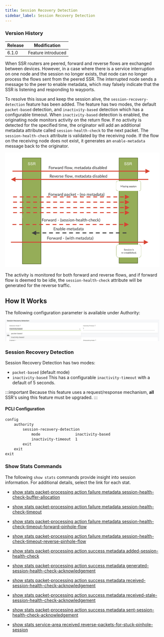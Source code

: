 ```yaml
---
title: Session Recovery Detection
sidebar_label: Session Recovery Detection
---
```


### Version History

| Release | Modification |
| --- | --- |
| 6.1.0 | Feature introduced |

When SSR routers are peered, forward and reverse flows are exchanged between devices. However, in a case where there is a service interruption on one node and the session no longer exists, that node can no longer process the flows sent from the peered SSR. The interrupted node sends a message to the peer to enable metadata, which may falsely indicate that the SSR is listening and responding to wayports. 

To resolve this issue and keep the session alive, the `session-recovery-detection` feature has been added. The feature has two modes, the default `packet-based` detection, and `inactivity-based` detection which has a configurable timeout. When `inactivity-based` detection is enabled, the originating node monitors activity on the return flow. If no activity is detected for the specified time, the originator will add an additional metadata attribute called `session-health-check` to the next packet. The `session-health-check` attribute is validated by the receiving node. If the flow on the receiving node does not exist, it generates an `enable-metadata` message back to the originator. 

![Session Flow Example](/img/config_session_flow_example.png)

The activity is monitored for both forward and reverse flows, and if forward flow is deemed to be idle, the `session-health-check` attribute will be generated for the reverse traffic.

## How It Works

The following configuration parameter is available under Authority: 

![Session Recovery Detection](/img/config_session_recovery.png)

### Session Recovery Detection

Session Recovery Detection has two modes:

- `packet-based` (default mode)
- `inactivity-based` This has a configurable `inactivity-timeout` with a default of 5 seconds.

:::important
Because this feature uses a request/response mechanism, **all** SSR's using this feature must be upgraded.
:::

#### PCLI Configuration

```
config
    authority        
        session-recovery-detection
            mode                inactivity-based
            inactivity-timeout  1
        exit
    exit
exit
```

### Show Stats Commands

The following `show stats` commands provide insight into session information. For additional details, select the link for each stat. 

- [show stats packet-processing action failure metadata session-health-check-buffer-allocation](cli_stats_reference.md#show-stats-packet-processing-action-failure-metadata-session-health-check-buffer-allocation)

- [show stats packet-processing action failure metadata session-health-check-timeout](cli_stats_reference.md#show-stats-packet-processing-action-failure-metadata-session-health-check-timeout)

- [show stats packet-processing action failure metadata session-health-check-timeout-forward-pinhole-flow](cli_stats_reference.md#show-stats-packet-processing-action-failure-metadata-session-health-check-timeout-forward-pinhole-flow)

- [show stats packet-processing action failure metadata session-health-check-timeout-reverse-pinhole-flow](cli_stats_reference.md#show-stats-packet-processing-action-failure-metadata-session-health-check-timeout-reverse-pinhole-flow)

- [show stats packet-processing action success metadata added-session-health-check](cli_stats_reference.md#show-stats-packet-processing-action-success-metadata-added-session-health-check)

- [show stats packet-processing action success metadata generated-session-health-check-acknowledgement](cli_stats_reference.md#show-stats-packet-processing-action-success-metadata-generated-session-health-check-acknowledgement)

- [show stats packet-processing action success metadata received-session-health-check-acknowledgement](cli_stats_reference.md#show-stats-packet-processing-action-success-metadata-received-session-health-check-acknowledgement)

- [show stats packet-processing action success metadata received-stale-session-health-check-acknowledgement](cli_stats_reference.md#show-stats-packet-processing-action-success-metadata-received-stale-session-health-check-acknowledgement)

- [show stats packet-processing action success metadata sent-session-health-check-acknowledgement](cli_stats_reference.md#show-stats-packet-processing-action-success-metadata-sent-session-health-check-acknowledgement)

- [show stats service-area received reverse-packets-for-stuck-pinhole-session](cli_stats_reference.md#show-stats-service-area-received-reverse-packets-for-stuck-pinhole-session)



